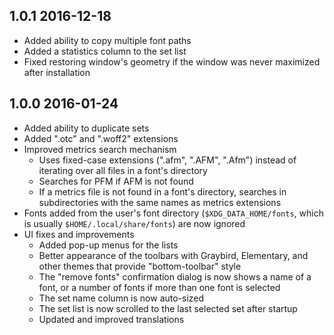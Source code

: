## 1.0.1 2016-12-18

* Added ability to copy multiple font paths
* Added a statistics column to the set list
* Fixed restoring window's geometry if the window was never maximized after
  installation


## 1.0.0 2016-01-24

* Added ability to duplicate sets
* Added ".otc" and ".woff2" extensions
* Improved metrics search mechanism
  * Uses fixed-case extensions (".afm", ".AFM", ".Afm") instead of iterating
    over all files in a font's directory
  * Searches for PFM if AFM is not found
  * If a metrics file is not found in a font's directory, searches in
  subdirectories with the same names as metrics extensions
* Fonts added from the user's font directory (`$XDG_DATA_HOME/fonts`,
  which is usually `$HOME/.local/share/fonts`) are now ignored
* UI fixes and improvements
  * Added pop-up menus for the lists
  * Better appearance of the toolbars with Graybird, Elementary, and other
    themes that provide "bottom-toolbar" style
  * The "remove fonts" confirmation dialog is now shows a name of a font,
    or a number of fonts if more than one font is selected
  * The set name column is now auto-sized
  * The set list is now scrolled to the last selected set after startup
  * Updated and improved translations
